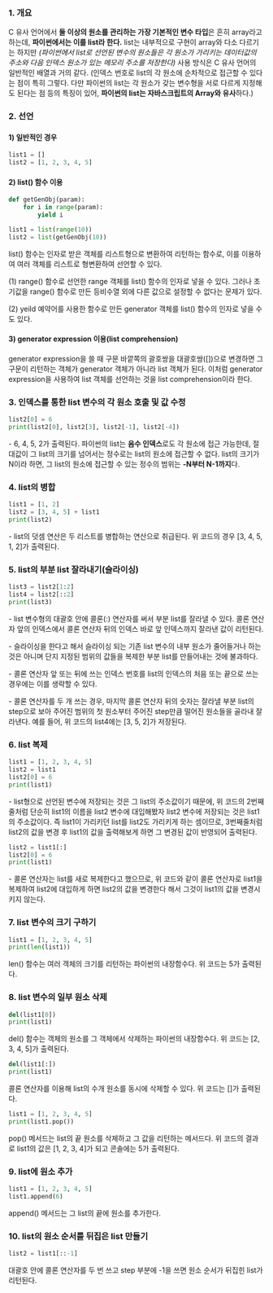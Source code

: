 
### 1. 개요

C 유사 언어에서 **둘 이상의 원소를 관리하는 가장 기본적인 변수 타입**은 흔히 array라고 하는데, **파이썬에서는 이를 list라 한다.** list는 내부적으로 구현이 array와 다소 다르기는 하지만 _(파이썬에서 list로 선언된 변수의 원소들은 각 원소가 가리키는 데이터값의 주소와 다음 인덱스 원소가 있는 메모리 주소를 저장한다)_ 사용 방식은 C 유사 언어의 일반적인 배열과 거의 같다. (인덱스 번호로 list의 각 원소에 순차적으로 접근할 수 있다는 점이 특히 그렇다. 다만 파이썬의 list는 각 원소가 갖는 변수형을 서로 다르게 지정해도 된다는 점 등의 특징이 있어, **파이썬의 list는 자바스크립트의 Array와 유사**하다.)

### 2. 선언

#### 1) 일반적인 경우

```python
list1 = []
list2 = [1, 2, 3, 4, 5]
```

#### 2) list() 함수 이용

```python
def getGenObj(param):
    for i in range(param):
        yield i

list1 = list(range(10))
list2 = list(getGenObj(10))
```

list() 함수는 인자로 받은 객체를 리스트형으로 변환하여 리턴하는 함수로, 이를 이용하여 여러 객체를 리스트로 형변환하여 선언할 수 있다. 

(1) range() 함수로 선언한 range 객체를 list() 함수의 인자로 넣을 수 있다. 그러나 초기값을 range() 함수로 만든 등비수열 외에 다른 값으로 설정할 수 없다는 문제가 있다.

(2) yeild 예약어를 사용한 함수로 만든 generator 객체를 list() 함수의 인자로 넣을 수도 있다.


#### 3) generator expression 이용(list comprehension)

generator expression을 쓸 때 구문 바깥쪽의 괄호쌍을 대괄호쌍([])으로 변경하면 그 구문이 리턴하는 객체가 generator 객체가 아니라 list 객체가 된다. 이처럼 generator expression을 사용하여 list 객체를 선언하는 것을 list comprehension이라 한다.


### 3. 인덱스를 통한 list 변수의 각 원소 호출 및 값 수정

```python
list2[0] = 6
print(list2[0], list2[3], list2[-1], list2[-4])
```
\- 6, 4, 5, 2가 출력된다. 파이썬의 list는 **음수 인덱스**로도 각 원소에 접근 가능한데, 절대값이 그 list의 크기를 넘어서는 정수로는 list의 원소에 접근할 수 없다. list의 크기가 N이라 하면, 그 list의 원소에 접근할 수 있는 정수의 범위는 **-N부터 N-1까지**다.

### 4. list의 병합

```python
list1 = [1, 2]
list2 = [3, 4, 5] + list1
print(list2)
```
\- list의 덧셈 연산은 두 리스트를 병합하는 연산으로 취급된다. 위 코드의 경우 [3, 4, 5, 1, 2]가 출력된다.


### 5. list의 부분 list 잘라내기(슬라이싱)

```python
list3 = list2[1:2]
list4 = list2[::2]
print(list3)
```

\- list 변수형의 대괄호 안에 콜론(:) 연산자를 써서 부분 list를 잘라낼 수 있다. 콜론 연산자 앞의 인덱스에서 콜론 연산자 뒤의 인덱스 바로 앞 인덱스까지 잘라낸 값이 리턴된다.

\- 슬라이싱을 한다고 해서 슬라이싱 되는 기존 list 변수의 내부 원소가 줄어들거나 하는 것은 아니며 단지 지정된 범위의 값들을 복제한 부분 list를 만들어내는 것에 불과하다.

\- 콜론 연산자 앞 또는 뒤에 쓰는 인덱스 번호를 list의 인덱스의 처음 또는 끝으로 쓰는 경우에는 이를 생략할 수 있다. 

\- 콜론 연산자를 두 개 쓰는 경우, 마지막 콜론 연산자 뒤의 숫자는 잘라낼 부분 list의 step으로 보아 주어진 범위의 첫 원소부터 주어진 step만큼 떨어진 원소들을 골라내 잘라낸다. 예를 들어, 위 코드의 list4에는 [3, 5, 2]가 저장된다.


### 6. list 복제

```python
list1 = [1, 2, 3, 4, 5]
list2 = list1
list2[0] = 6
print(list1)
```

\- list형으로 선언된 변수에 저장되는 것은 그 list의 주소값이기 때문에, 위 코드의 2번째줄처럼 단순히 list1의 이름을 list2 변수에 대입해봤자 list2 변수에 저장되는 것은 list1의 주소값이다. 즉 list1이 가리키던 list를 list2도 가리키게 하는 셈이므로, 3번째줄처럼 list2의 값을 변경 후 list1의 값을 출력해보게 하면 그 변경된 값이 반영되어 출력된다.

```python
list2 = list1[:]
list2[0] = 6
print(list1)
```

\- 콜론 연산자는 list를 새로 복제한다고 했으므로, 위 코드와 같이 콜론 연산자로 list1을 복제하여 list2에 대입하게 하면 list2의 값을 변경한다 해서 그것이 list1의 값을 변경시키지 않는다.

### 7. list 변수의 크기 구하기

```python
list1 = [1, 2, 3, 4, 5]
print(len(list1))
```

len() 함수는 여러 객체의 크기를 리턴하는 파이썬의 내장함수다. 위 코드는 5가 출력된다.


### 8. list 변수의 일부 원소 삭제

```python
del(list1[0])
print(list1)
```

del() 함수는 객체의 원소를 그 객체에서 삭제하는 파이썬의 내장함수다. 위 코드는 [2, 3, 4, 5]가 출력된다.

```python
del(list1[:])
print(list1)
```

콜론 연산자를 이용해 list의 수개 원소를 동시에 삭제할 수 있다. 위 코드는 []가 출력된다.

```python
list1 = [1, 2, 3, 4, 5]
print(list1.pop())
```

pop() 메서드는 list의 끝 원소를 삭제하고 그 값을 리턴하는 메서드다. 위 코드의 결과로 list1의 값은 [1, 2, 3, 4]가 되고 콘솔에는 5가 출력된다.


### 9. list에 원소 추가

```python
list1 = [1, 2, 3, 4, 5]
list1.append(6)
```

append() 메서드는 그 list의 끝에 원소를 추가한다.


### 10. list의 원소 순서를 뒤집은 list 만들기

```python
list2 = list1[::-1]
```

대괄호 안에 콜론 연산자를 두 번 쓰고 step 부분에 -1을 쓰면 원소 순서가 뒤집힌 list가 리턴된다.